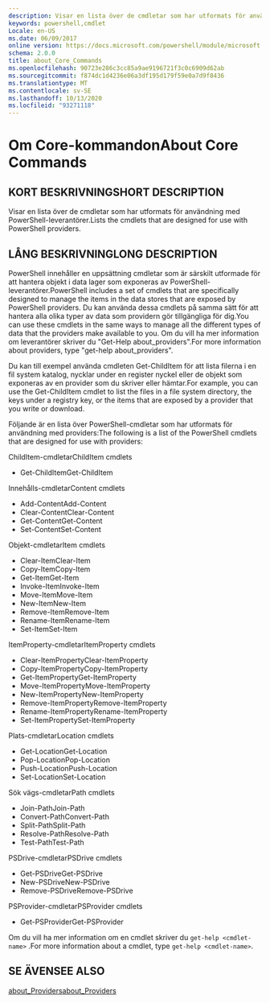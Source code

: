 ```yaml
---
description: Visar en lista över de cmdletar som har utformats för användning med PowerShell-leverantörer.
keywords: powershell,cmdlet
Locale: en-US
ms.date: 06/09/2017
online version: https://docs.microsoft.com/powershell/module/microsoft.powershell.core/about/about_core_commands?view=powershell-7.1&WT.mc_id=ps-gethelp
schema: 2.0.0
title: about_Core_Commands
ms.openlocfilehash: 90723e286c3cc85a9ae9196721f3c0c6909d62ab
ms.sourcegitcommit: f874dc1d4236e06a3df195d179f59e0a7d9f8436
ms.translationtype: MT
ms.contentlocale: sv-SE
ms.lasthandoff: 10/13/2020
ms.locfileid: "93271118"
---
```

# <a name="about-core-commands"></a><span data-ttu-id="8c775-104">Om Core-kommandon</span><span class="sxs-lookup"><span data-stu-id="8c775-104">About Core Commands</span></span>

## <a name="short-description"></a><span data-ttu-id="8c775-105">KORT BESKRIVNING</span><span class="sxs-lookup"><span data-stu-id="8c775-105">SHORT DESCRIPTION</span></span>
<span data-ttu-id="8c775-106">Visar en lista över de cmdletar som har utformats för användning med PowerShell-leverantörer.</span><span class="sxs-lookup"><span data-stu-id="8c775-106">Lists the cmdlets that are designed for use with PowerShell providers.</span></span>

## <a name="long-description"></a><span data-ttu-id="8c775-107">LÅNG BESKRIVNING</span><span class="sxs-lookup"><span data-stu-id="8c775-107">LONG DESCRIPTION</span></span>

<span data-ttu-id="8c775-108">PowerShell innehåller en uppsättning cmdletar som är särskilt utformade för att hantera objekt i data lager som exponeras av PowerShell-leverantörer.</span><span class="sxs-lookup"><span data-stu-id="8c775-108">PowerShell includes a set of cmdlets that are specifically designed to manage the items in the data stores that are exposed by PowerShell providers.</span></span>
<span data-ttu-id="8c775-109">Du kan använda dessa cmdlets på samma sätt för att hantera alla olika typer av data som providern gör tillgängliga för dig.</span><span class="sxs-lookup"><span data-stu-id="8c775-109">You can use these cmdlets in the same ways to manage all the different types of data that the providers make available to you.</span></span> <span data-ttu-id="8c775-110">Om du vill ha mer information om leverantörer skriver du "Get-Help about_providers".</span><span class="sxs-lookup"><span data-stu-id="8c775-110">For more information about providers, type "get-help about_providers".</span></span>

<span data-ttu-id="8c775-111">Du kan till exempel använda cmdleten Get-ChildItem för att lista filerna i en fil system katalog, nycklar under en register nyckel eller de objekt som exponeras av en provider som du skriver eller hämtar.</span><span class="sxs-lookup"><span data-stu-id="8c775-111">For example, you can use the Get-ChildItem cmdlet to list the files in a file system directory, the keys under a registry key, or the items that are exposed by a provider that you write or download.</span></span>

<span data-ttu-id="8c775-112">Följande är en lista över PowerShell-cmdletar som har utformats för användning med providers:</span><span class="sxs-lookup"><span data-stu-id="8c775-112">The following is a list of the PowerShell cmdlets that are designed for use with providers:</span></span>

<span data-ttu-id="8c775-113">ChildItem-cmdletar</span><span class="sxs-lookup"><span data-stu-id="8c775-113">ChildItem cmdlets</span></span>

- <span data-ttu-id="8c775-114">Get-ChildItem</span><span class="sxs-lookup"><span data-stu-id="8c775-114">Get-ChildItem</span></span>

<span data-ttu-id="8c775-115">Innehålls-cmdletar</span><span class="sxs-lookup"><span data-stu-id="8c775-115">Content cmdlets</span></span>

- <span data-ttu-id="8c775-116">Add-Content</span><span class="sxs-lookup"><span data-stu-id="8c775-116">Add-Content</span></span>
- <span data-ttu-id="8c775-117">Clear-Content</span><span class="sxs-lookup"><span data-stu-id="8c775-117">Clear-Content</span></span>
- <span data-ttu-id="8c775-118">Get-Content</span><span class="sxs-lookup"><span data-stu-id="8c775-118">Get-Content</span></span>
- <span data-ttu-id="8c775-119">Set-Content</span><span class="sxs-lookup"><span data-stu-id="8c775-119">Set-Content</span></span>

<span data-ttu-id="8c775-120">Objekt-cmdletar</span><span class="sxs-lookup"><span data-stu-id="8c775-120">Item cmdlets</span></span>

- <span data-ttu-id="8c775-121">Clear-Item</span><span class="sxs-lookup"><span data-stu-id="8c775-121">Clear-Item</span></span>
- <span data-ttu-id="8c775-122">Copy-Item</span><span class="sxs-lookup"><span data-stu-id="8c775-122">Copy-Item</span></span>
- <span data-ttu-id="8c775-123">Get-Item</span><span class="sxs-lookup"><span data-stu-id="8c775-123">Get-Item</span></span>
- <span data-ttu-id="8c775-124">Invoke-Item</span><span class="sxs-lookup"><span data-stu-id="8c775-124">Invoke-Item</span></span>
- <span data-ttu-id="8c775-125">Move-Item</span><span class="sxs-lookup"><span data-stu-id="8c775-125">Move-Item</span></span>
- <span data-ttu-id="8c775-126">New-Item</span><span class="sxs-lookup"><span data-stu-id="8c775-126">New-Item</span></span>
- <span data-ttu-id="8c775-127">Remove-Item</span><span class="sxs-lookup"><span data-stu-id="8c775-127">Remove-Item</span></span>
- <span data-ttu-id="8c775-128">Rename-Item</span><span class="sxs-lookup"><span data-stu-id="8c775-128">Rename-Item</span></span>
- <span data-ttu-id="8c775-129">Set-Item</span><span class="sxs-lookup"><span data-stu-id="8c775-129">Set-Item</span></span>

<span data-ttu-id="8c775-130">ItemProperty-cmdletar</span><span class="sxs-lookup"><span data-stu-id="8c775-130">ItemProperty cmdlets</span></span>

- <span data-ttu-id="8c775-131">Clear-ItemProperty</span><span class="sxs-lookup"><span data-stu-id="8c775-131">Clear-ItemProperty</span></span>
- <span data-ttu-id="8c775-132">Copy-ItemProperty</span><span class="sxs-lookup"><span data-stu-id="8c775-132">Copy-ItemProperty</span></span>
- <span data-ttu-id="8c775-133">Get-ItemProperty</span><span class="sxs-lookup"><span data-stu-id="8c775-133">Get-ItemProperty</span></span>
- <span data-ttu-id="8c775-134">Move-ItemProperty</span><span class="sxs-lookup"><span data-stu-id="8c775-134">Move-ItemProperty</span></span>
- <span data-ttu-id="8c775-135">New-ItemProperty</span><span class="sxs-lookup"><span data-stu-id="8c775-135">New-ItemProperty</span></span>
- <span data-ttu-id="8c775-136">Remove-ItemProperty</span><span class="sxs-lookup"><span data-stu-id="8c775-136">Remove-ItemProperty</span></span>
- <span data-ttu-id="8c775-137">Rename-ItemProperty</span><span class="sxs-lookup"><span data-stu-id="8c775-137">Rename-ItemProperty</span></span>
- <span data-ttu-id="8c775-138">Set-ItemProperty</span><span class="sxs-lookup"><span data-stu-id="8c775-138">Set-ItemProperty</span></span>

<span data-ttu-id="8c775-139">Plats-cmdletar</span><span class="sxs-lookup"><span data-stu-id="8c775-139">Location cmdlets</span></span>

- <span data-ttu-id="8c775-140">Get-Location</span><span class="sxs-lookup"><span data-stu-id="8c775-140">Get-Location</span></span>
- <span data-ttu-id="8c775-141">Pop-Location</span><span class="sxs-lookup"><span data-stu-id="8c775-141">Pop-Location</span></span>
- <span data-ttu-id="8c775-142">Push-Location</span><span class="sxs-lookup"><span data-stu-id="8c775-142">Push-Location</span></span>
- <span data-ttu-id="8c775-143">Set-Location</span><span class="sxs-lookup"><span data-stu-id="8c775-143">Set-Location</span></span>

<span data-ttu-id="8c775-144">Sök vägs-cmdletar</span><span class="sxs-lookup"><span data-stu-id="8c775-144">Path cmdlets</span></span>

- <span data-ttu-id="8c775-145">Join-Path</span><span class="sxs-lookup"><span data-stu-id="8c775-145">Join-Path</span></span>
- <span data-ttu-id="8c775-146">Convert-Path</span><span class="sxs-lookup"><span data-stu-id="8c775-146">Convert-Path</span></span>
- <span data-ttu-id="8c775-147">Split-Path</span><span class="sxs-lookup"><span data-stu-id="8c775-147">Split-Path</span></span>
- <span data-ttu-id="8c775-148">Resolve-Path</span><span class="sxs-lookup"><span data-stu-id="8c775-148">Resolve-Path</span></span>
- <span data-ttu-id="8c775-149">Test-Path</span><span class="sxs-lookup"><span data-stu-id="8c775-149">Test-Path</span></span>

<span data-ttu-id="8c775-150">PSDrive-cmdletar</span><span class="sxs-lookup"><span data-stu-id="8c775-150">PSDrive cmdlets</span></span>

- <span data-ttu-id="8c775-151">Get-PSDrive</span><span class="sxs-lookup"><span data-stu-id="8c775-151">Get-PSDrive</span></span>
- <span data-ttu-id="8c775-152">New-PSDrive</span><span class="sxs-lookup"><span data-stu-id="8c775-152">New-PSDrive</span></span>
- <span data-ttu-id="8c775-153">Remove-PSDrive</span><span class="sxs-lookup"><span data-stu-id="8c775-153">Remove-PSDrive</span></span>

<span data-ttu-id="8c775-154">PSProvider-cmdletar</span><span class="sxs-lookup"><span data-stu-id="8c775-154">PSProvider cmdlets</span></span>

- <span data-ttu-id="8c775-155">Get-PSProvider</span><span class="sxs-lookup"><span data-stu-id="8c775-155">Get-PSProvider</span></span>

<span data-ttu-id="8c775-156">Om du vill ha mer information om en cmdlet skriver du `get-help <cmdlet-name>` .</span><span class="sxs-lookup"><span data-stu-id="8c775-156">For more information about a cmdlet, type `get-help <cmdlet-name>`.</span></span>

## <a name="see-also"></a><span data-ttu-id="8c775-157">SE ÄVEN</span><span class="sxs-lookup"><span data-stu-id="8c775-157">SEE ALSO</span></span>

[<span data-ttu-id="8c775-158">about_Providers</span><span class="sxs-lookup"><span data-stu-id="8c775-158">about_Providers</span></span>](about_Providers.md)


